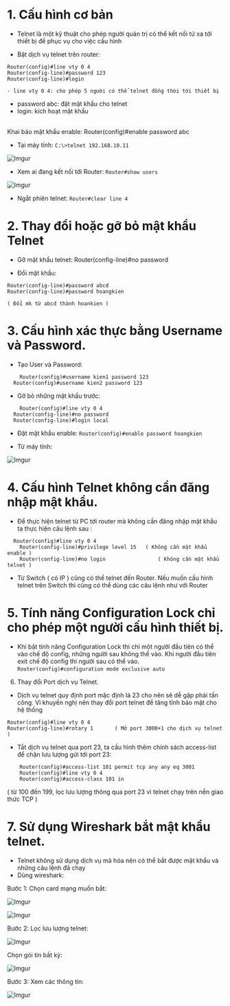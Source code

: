 # 1. Cấu hình cơ bản
- Telnet là một kỹ thuật cho phép người quản trị có thể kết nối từ xa tới thiết bị để phục vụ cho việc cấu hình

- Bật dịch vụ telnet trên router:
```
Router(config)#line vty 0 4
Router(config-line)#password 123
Router(config-line)#login
```

	- line vty 0 4: cho phép 5 người có thể telnet đồng thời tới thiết bị 
  - password abc: đặt mật khẩu cho telnet
  - login: kích hoạt mật khẩu
<br/>
Khai báo mật khẩu enable: Router(config)#enable password abc
<br/>

- Tại máy tính: ```C:\>telnet 192.168.10.11```

![Imgur](https://i.imgur.com/3ObTeQa.png)

- Xem ai đang kết nối tới Router: ```Router#show users```

![Imgur](https://i.imgur.com/UptvKNF.png)

- Ngắt phiên telnet: ```Router#clear line 4```

# 2. Thay đổi hoặc gỡ bỏ mật khẩu Telnet
- Gỡ mật khẩu telnet: Router(config-line)#no password

- Đổi mật khẩu:
```
Router(config-line)#password abcd
Router(config-line)#password hoangkien
```
	( Đổi mk từ abcd thành hoankien ) 

# 3. Cấu hình xác thực bằng Username và Password.
- Tạo User và Password:
```
	Router(config)#username kien1 password 123
  Router(config)#username kien2 password 123
```
- Gỡ bỏ những mật khẩu trước:
```
	Router(config)#line vty 0 4
  Router(config-line)#no password 
  Router(config-line)#login local
```
- Đặt mật khẩu enable: ```Router(config)#enable password hoangkien```

- Từ máy tính:

![Imgur](https://i.imgur.com/jDVwRcU.png)

# 4. Cấu hình Telnet không cần đăng nhập mật khẩu.

- Để thực hiện telnet từ PC tới router mà không cần đăng nhập mật khẩu ta thực hiện câu lệnh sau : 

```
  Router(config)#line vty 0 4
	Router(config-line)#privilege level 15   ( Không cần mật khẩu enable )
	Router(config-line)#no login                 ( Không cần mật khẩu telnet )
```
- Từ Switch ( có IP ) cũng có thể telnet đến Router. Nếu muốn cấu hình telnet trên Switch thì cũng có thể dùng các câu lệnh như với Router

# 5. Tính năng Configuration Lock chỉ cho phép một người cấu hình thiết bị.
- Khi bật tính năng Configuration Lock thì chỉ một người đầu tiên có thể vào chế độ config, những người sau không thể vào. Khi người đầu tiên exit chế độ config thì người sau có thể vào.
	```Router(config)#configuration mode exclusive auto```


6. Thay đổi Port dịch vụ Telnet.
- Dịch vụ telnet quy định port mặc định là 23 cho nên sẽ dễ gặp phải tấn công. Vì khuyến nghị nên thay đổi port telnet để tăng tính bảo mật cho hệ thống

```
Router(config)#line vty 0 4
Router(config-line)#rotary 1       ( Mở port 3000+1 cho dịch vụ telnet )
```
- Tắt dịch vụ telnet qua port 23, ta cấu hình thêm chính sách access-list để chặn lưu lượng gửi tới port 23:
```
	Router(config)#access-list 101 permit tcp any any eq 3001
	Router(config)#line vty 0 4
	Router(config)#access-class 101 in
```
( từ 100 đến 199, lọc lưu lượng thông qua port 23 vì telnet chạy trên nền giao thức TCP ) 

# 7. Sử dụng Wireshark bắt mật khẩu telnet.
- Telnet không sử dụng dịch vụ mã hóa nên có thể bắt được mật khẩu và những câu lệnh đã chạy
- Dùng wireshark:

Bước 1: Chọn card mạng muốn bắt:

![Imgur](https://i.imgur.com/V5y18EM.png)

![Imgur](https://i.imgur.com/xZajWFC.png)

Bước 2: Lọc lưu lượng telnet:

![Imgur](https://i.imgur.com/oaQgeYn.png)

Chọn gói tin bất kỳ:

![Imgur](https://i.imgur.com/0OBhiwN.png)

Bước 3: Xem các thông tin:

![Imgur](https://i.imgur.com/NhsaXNw.png)







